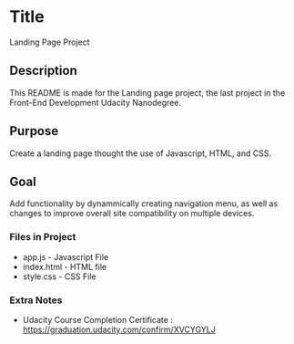 <!-- The ReadMe file should replace the given texts on the README template with specific information for this project. It doesn’t have to be thorough, but should have some basic information, eg. project description, usage, dependencies, and use correct the markdown syntax. -->

# Title

Landing Page Project

## Description

This README is made for the Landing page project, the last project in the Front-End Development Udacity Nanodegree.

## Purpose

Create a landing page thought the use of Javascript, HTML, and CSS.

## Goal

Add functionality by dynammically creating navigation menu, as well as changes to improve overall site compatibility on multiple devices.

### Files in Project

- app.js - Javascript File
- index.html - HTML file
- style.css - CSS File

### Extra Notes

- Udacity Course Completion Certificate : https://graduation.udacity.com/confirm/XVCYGYLJ


